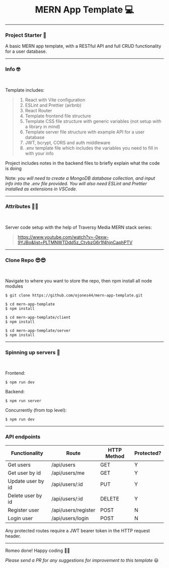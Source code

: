 <div id="header" align="center">
<h1>
MERN App Template 💻
</h1>
</div>

---

### Project Starter 🚀

A basic MERN app template, with a RESTful API and full CRUD functionality for a user database.

---

### Info 🤓

<br>

Template includes:

> 1.  React with Vite configuration
> 2.  ESLint and Prettier (airbnb)
> 3.  React Router
> 4.  Template frontend file structure
> 5.  Template CSS file structure with generic variables (not setup with a library in mind)
> 6.  Template server file structure with example API for a user database
> 7.  JWT, bcrypt, CORS and auth middleware
> 8.  .env template file which includes the variables you need to fill in with your info

Project includes notes in the backend files to briefly explain what the code is doing

Note: _you will need to create a MongoDB database collection, and input info into the .env file provided. You will also need ESLint and Prettier installed as extensions in VSCode._

---

### Attributes 🙏🏻

<br>

Server code setup with the help of Traversy Media MERN stack series:

> https://www.youtube.com/watch?v=-0exw-9YJBo&list=PLTMNWTDdd5z_CtvbzG6r1f4hjnCaphPTV

---

### Clone Repo 😎😎

<br>

Navigate to where you want to store the repo, then npm install all node modules

```
$ git clone https://github.com/ojones44/mern-app-template.git

$ cd mern-app-template
$ npm install

$ cd mern-app-template/client
$ npm install

$ cd mern-app-template/server
$ npm install
```

---

### Spinning up servers 🚗

<br>

Frontend: <br>

```
$ npm run dev
```

Backend: <br>

```
$ npm run server
```

Concurrently (from top level): <br>

```
$ npm run dev
```

---

### API endpoints

| Functionality     | Route               | HTTP Method | Protected? |
| ----------------- | ------------------- | ----------- | ---------- |
| Get users         | /api/users          | GET         | Y          |
| Get user by id    | /api/users/me       | GET         | Y          |
| Update user by id | /api/users/:id      | PUT         | Y          |
| Delete user by id | /api/users/:id      | DELETE      | Y          |
| Register user     | /api/users/register | POST        | N          |
| Login user        | /api/users/login    | POST        | N          |

Any protected routes require a JWT bearer token in the HTTP request header.

---

Romeo done! Happy coding 💪🏻

_Please send a PR for any suggestions for improvement to this template_ 😃
